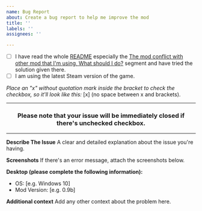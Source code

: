 ```yaml
---
name: Bug Report
about: Create a bug report to help me improve the mod
title: ''
labels: ''
assignees: ''

---
```


- [ ] I have read the whole [README](https://github.com/ibldzn/yakuza-0-legend-style-fix#readme) especially the [The mod conflict with other mod that I'm using, What should I do?](https://github.com/ibldzn/yakuza-0-legend-style-fix#the-mod-conflict-with-other-mod-that-im-using-what-should-i-do) segment and have tried the solution given there.
- [ ] I am using the latest Steam version of the game.

_Place an "x" without quotation mark inside the bracket to check the checkbox, so it'll look like this:_ [x] (no space between x and brackets).

---

<h3>
  <p align="center">
    <b>
        Please note that your issue will be immediately closed if there's unchecked checkbox.
    </b>
  </p>
</h3>

---

**Describe The Issue** 
A clear and detailed explanation about the issue you're having.

**Screenshots**
If there's an error message, attach the screenshots below.

**Desktop (please complete the following information):**

- OS: [e.g. Windows 10]
- Mod Version: [e.g. 0.9b]

**Additional context**
Add any other context about the problem here.
